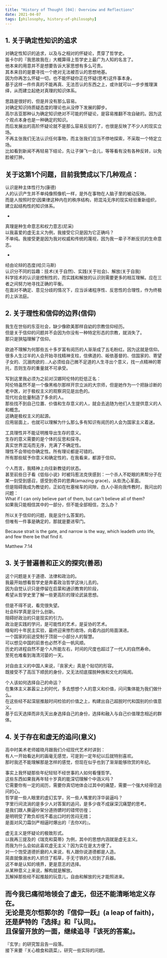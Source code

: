 ```yaml
---
title: "History of Thought [04]: Overview and Reflections"
date: 2021-04-07
tags: [philosophy, history-of-philosophy]
---
```


## 1. 关于确定性知识的追求

对确定性知识的追求，以及与之相对的怀疑论，贯穿了哲学史。  
笛卡尔的『我思故我在』大概算得上哲学史上最广为人知的名言了。  
他本来的用意并不是想要告诉大家思想有多么可贵。  
其本来目的是要寻找一个绝对无法被否认的思想地基。  
因为你再怎么怀疑一切，也不能怀疑你正在怀疑(思考)这件事本身。  
基于这样一件件真的不能再真、无法否认的东西之上，或许就可以一步步推理演绎，从而建立起绝对真理的知识体系。

思路是很好的，但是并没有那么容易。  
对确定知识持质疑态度的理论也从没停下发展的脚步。  
高尔吉亚那种认为确定知识绝对不可能的怀疑论，是容易推翻不攻自破的。因为这个观点本身也是一种确定的知识。  
而后发展出的高阶怀疑论就不是那么容易反驳的了，也很是反映了不少人的现实立场。  
不再主张我们无法认识任何事物，而主张我们应当不停地探索，不采取一个特定立场。  
比如看到新闻不再轻易下结论，先让子弹飞一会儿，等等看有没有各种反转，以免脸被打肿。

关于这第1个问题，目前我赞成以下几种观点：
- 

认识是种主体性行为(康德)  
人的认识产生并不单纯像照像机一样，是外在事物在人脑子里的被动反映。  
而是人按照时空\因果律这种内在的秩序结构，把混沌无序的现实经验重新组织，建立起结构性的知识体系。  

- 

真理是种生命意志和权力意志(尼采)  
以我喜爱的虚无主义为例，我接受它只是因为它正确吗？  
不单纯。我接受更是因为我对权威和传统的蔑视，因为我一辈子不断反抗的生命意志。  

- 

经由论辩的态度(哈贝马斯)  
认识分不同的旨趣：技术(关于自然)、实践(关于社会)、解放(关于自我)  
科学技术的认识是控制性的，而实践和解放的认识则需要更多的相互理解。应在三者之间努力地寻找正确的平衡。  
在面对不确定、意见分歧的情况下，应当诉诸程序性、反思性的合理性，作为终极的上诉法庭。

## 2. 关于理性和信仰的边界(信仰)

我生在世俗的东亚社会，缺少像欧美那样自幼的宗教信仰经历。  
但是关于信仰的问题并不会因为你没有一种特定形态的宗教，就消失了。  
那只是狭隘理解了信仰。

欧迪不理解为何那些五十多岁富有阅历的人渐渐成了五毛粉红。因为这就是信仰。  
很多人生过半的人会开始寻找精神支柱，信佛道的、皈依基督的、信国家的、寄望子女的、沉溺肉欲的…人必须给自己微不足道的人生寻出个意义，找一点精神的寄托，否则生存的重量就不可承受。

写到这里我必须为之前对汉娜阿伦特的贬低正名：  
阿伦特虽然不是一个像黑格尔那样开宗立派的大宗师，但是她作为一个把脉诊断的老中医，对于极权主义的观察洞见是出色的。  
现代社会批量制造了多余的人。  
那些找不到自己位置、价值和生存意义的人，就会去追随为他们人生提供意义的人和概念。  
这确是极权主义的起源。  
应用层面上，也就可以理解为什么那么多有知识有阅历的人会为国家主义着迷。

工具理性并不能证明推导出生存的意义。  
生存的意义需要的是个体的反思和探寻。  
真实世界混沌而无序，充满了不确定性。  
理性不会带给你确定性。所有理论都是可错的。  
所有那些赋予你意义和确定性的，在我看来，都源于信仰。

个人而言，我精神上向往新教徒的状态。  
甚至前些日子看《低俗小说》时被玛惹法克侠感到：一个杀人不眨眼的黑帮分子在某一刻受到感召，感受到奇异的恩典(amazing grace)，从些洗心革面。  
但是阻碍我成为教徒的，正如在杜塞候车的间隙，白人小哥向我传教时，我问出的问题：  
What if I can only believe part of them, but can't believe all of them?  
如果我只能相信其中的一部分，但不能全部相信，怎么办？

所以关于信仰的问题，我是没什么答案的。  
但唯有一件事是确定的，那就是要进窄门。
> 

Because strait is the gate, and narrow is the way, which leadeth unto life, and few there be that find it.

Matthew 7:14

## 3. 关于普遍善和正义的探究(善恶)

这个问题是关于道德、法律和政治的。  
我最开始想看哲学史是奔着政治哲学这块儿去的。  
因为自觉认识只是停留在启蒙和通识教育的阶段，  
希望从哲学史里了解一些更高阶的理论武装思想。

但是不得不说，看完很失望。  
社会科学真是没什么创新。  
阻碍好政治的只是现实的引力。  
政治是实践的学问，是可能性的艺术，是妥协的艺术。  
缅甸的十年民主实验，最终迎来惨烈收场，向着内战的局面演进。  
一个国家的前途受制于顶层一小部分人的智慧。  
可以想见中国的前景也必然不会一帆风顺。  
历史的进程自然不是个人所能左右，时间的尺度也超过了一代人的自然寿命。  
至死也难看到海清河晏的一天。

对自由主义的中国人来说，『丧家犬』真是个贴切的形容。  
既接受不了高压下顺民的身份，又无法彻底摆脱种族和文化的隔阂。

个人该如何选择自己的命运？  
在集体主义甚嚣尘上的时代，多去想想个人的意义和价值，问问集体能为我们做什么。  
在这些经不起深层推敲时间检验的价值之上，构建出自己超脱时代和国别的价值意义。  
基于后天选择而非先天出身选择自己的身份，选择和融入与自己价值理念相近的群体。
## 4. 关于存在和虚无的追问(意义)

高中时美术老师姬晓月跟我们介绍现代艺术时讲到：  
有人一开始看达利的画毫无感觉，可是到一定年纪以后就特别喜欢。  
那时我还不能理解那是怎样的感觉，但现在似乎也到了渐渐能够欣赏的年纪。

事实上我怀疑那些年纪轻轻不经世事的人如何看懂哲学。  
这些东西如果我再年轻十岁真的能深切理解个中涵义吗？  
它需要你有一定的阅历，需要你真切地体会过其中的痛楚，需要一个强大经得住追问的心。  
哲学是一些人眼里的虚幻玄学，另一些人嘴里的浮华装逼吗？  
字里行间流淌的是多少人对答案的追问，是多少夜不成寐深沉痛楚的思考。  
是我们跟人撕逼吵架分道扬镳时的错愕彷徨；  
是明明受了欺负却找不着出口时的苦闷无措；  
是面对风刀霜剑严相逼时爆出的『去你X的』。

虚无主义是怀疑论的极致形式。  
以我再三提及的《瑞克和莫蒂》为例，其中的思想内涵就是虚无主义。  
而我为什么会如此喜欢虚无主义？因为实在是太方便了。  
对一个饱受道德折磨的人来说，有人跟你说道德都是人造。  
简直就像溺水的人抓住了稻草，手无寸铁的人捡到了兵器。  
这不单是认知的境界，更是意志的选择。  
从某种意义上来说，解构就是解放。  
瓦解掉那些经不起推敲的玩意儿，自由和解放的光才能照进来。

而今我已痛彻地领会了虚无，但还不能清晰地定义存在。  
无论是克尔恺郭尔的『信仰一跃』(a leap of faith)，  
还是萨特的『选择』和『认同』。  
且保留开放的一面，继续追寻『该死的答案』。
---

『玄学』的研究暂且告一段落。  
接下来要『关心粮食和蔬菜』，研究一些实际的问题。
